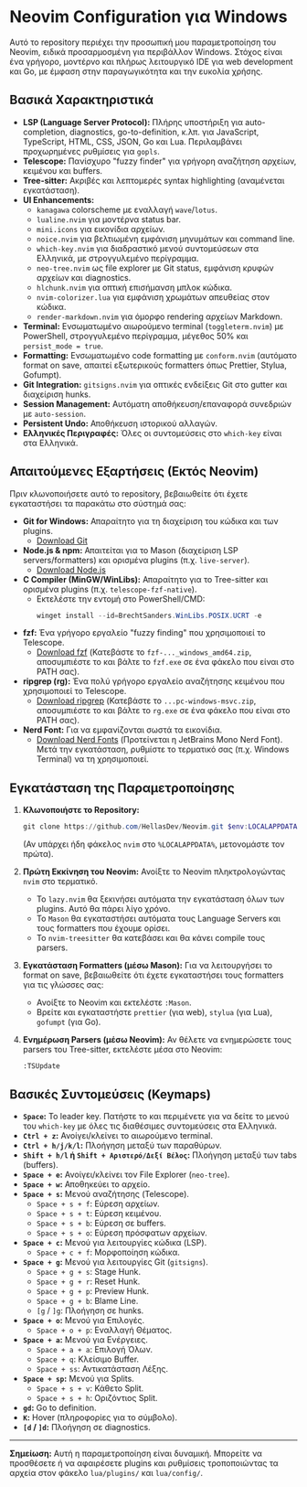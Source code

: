 # Neovim Configuration για Windows

Αυτό το repository περιέχει την προσωπική μου παραμετροποίηση του Neovim, ειδικά προσαρμοσμένη για περιβάλλον Windows. Στόχος είναι ένα γρήγορο, μοντέρνο και πλήρως λειτουργικό IDE για web development και Go, με έμφαση στην παραγωγικότητα και την ευκολία χρήσης.

## Βασικά Χαρακτηριστικά

*   **LSP (Language Server Protocol):** Πλήρης υποστήριξη για auto-completion, diagnostics, go-to-definition, κ.λπ. για JavaScript, TypeScript, HTML, CSS, JSON, Go και Lua. Περιλαμβάνει προχωρημένες ρυθμίσεις για `gopls`.
*   **Telescope:** Πανίσχυρο "fuzzy finder" για γρήγορη αναζήτηση αρχείων, κειμένου και buffers.
*   **Tree-sitter:** Ακριβές και λεπτομερές syntax highlighting (αναμένεται εγκατάσταση).
*   **UI Enhancements:**
    *   `kanagawa` colorscheme με εναλλαγή `wave`/`lotus`.
    *   `lualine.nvim` για μοντέρνα status bar.
    *   `mini.icons` για εικονίδια αρχείων.
    *   `noice.nvim` για βελτιωμένη εμφάνιση μηνυμάτων και command line.
    *   `which-key.nvim` για διαδραστικό μενού συντομεύσεων στα Ελληνικά, με στρογγυλεμένο περίγραμμα.
    *   `neo-tree.nvim` ως file explorer με Git status, εμφάνιση κρυφών αρχείων και diagnostics.
    *   `hlchunk.nvim` για οπτική επισήμανση μπλοκ κώδικα.
    *   `nvim-colorizer.lua` για εμφάνιση χρωμάτων απευθείας στον κώδικα.
    *   `render-markdown.nvim` για όμορφο rendering αρχείων Markdown.
*   **Terminal:** Ενσωματωμένο αιωρούμενο terminal (`toggleterm.nvim`) με PowerShell, στρογγυλεμένο περίγραμμα, μέγεθος 50% και `persist_mode = true`.
*   **Formatting:** Ενσωματωμένο code formatting με `conform.nvim` (αυτόματο format on save, απαιτεί εξωτερικούς formatters όπως Prettier, Stylua, Gofumpt).
*   **Git Integration:** `gitsigns.nvim` για οπτικές ενδείξεις Git στο gutter και διαχείριση hunks.
*   **Session Management:** Αυτόματη αποθήκευση/επαναφορά συνεδριών με `auto-session`.
*   **Persistent Undo:** Αποθήκευση ιστορικού αλλαγών.
*   **Ελληνικές Περιγραφές:** Όλες οι συντομεύσεις στο `which-key` είναι στα Ελληνικά.

## Απαιτούμενες Εξαρτήσεις (Εκτός Neovim)

Πριν κλωνοποιήσετε αυτό το repository, βεβαιωθείτε ότι έχετε εγκαταστήσει τα παρακάτω στο σύστημά σας:

*   **Git for Windows:** Απαραίτητο για τη διαχείριση του κώδικα και των plugins.
    *   [Download Git](https://git-scm.com/download/win)
*   **Node.js & npm:** Απαιτείται για το Mason (διαχείριση LSP servers/formatters) και ορισμένα plugins (π.χ. `live-server`).
    *   [Download Node.js](https://nodejs.org/en/download/)
*   **C Compiler (MinGW/WinLibs):** Απαραίτητο για το Tree-sitter και ορισμένα plugins (π.χ. `telescope-fzf-native`).
    *   Εκτελέστε την εντομή στο PowerShell/CMD:
        ```powershell
        winget install --id=BrechtSanders.WinLibs.POSIX.UCRT -e
        ```
*   **fzf:** Ένα γρήγορο εργαλείο "fuzzy finding" που χρησιμοποιεί το Telescope.
    *   [Download fzf](https://github.com/junegunn/fzf/releases/latest) (Κατεβάστε το `fzf-..._windows_amd64.zip`, αποσυμπιέστε το και βάλτε το `fzf.exe` σε ένα φάκελο που είναι στο PATH σας).
*   **ripgrep (rg):** Ένα πολύ γρήγορο εργαλείο αναζήτησης κειμένου που χρησιμοποιεί το Telescope.
    *   [Download ripgrep](https://github.com/BurntSushi/ripgrep/releases/latest) (Κατεβάστε το `...pc-windows-msvc.zip`, αποσυμπιέστε το και βάλτε το `rg.exe` σε ένα φάκελο που είναι στο PATH σας).
*   **Nerd Font:** Για να εμφανίζονται σωστά τα εικονίδια.
    *   [Download Nerd Fonts](https://www.nerdfonts.com/font-downloads) (Προτείνεται η JetBrains Mono Nerd Font). Μετά την εγκατάσταση, ρυθμίστε το τερματικό σας (π.χ. Windows Terminal) να τη χρησιμοποιεί.

## Εγκατάσταση της Παραμετροποίησης

1.  **Κλωνοποιήστε το Repository:**
    ```powershell
    git clone https://github.com/HellasDev/Neovim.git $env:LOCALAPPDATA\nvim
    ```
    (Αν υπάρχει ήδη φάκελος `nvim` στο `%LOCALAPPDATA%`, μετονομάστε τον πρώτα).

2.  **Πρώτη Εκκίνηση του Neovim:**
    Ανοίξτε το Neovim πληκτρολογώντας `nvim` στο τερματικό.
    *   Το `lazy.nvim` θα ξεκινήσει αυτόματα την εγκατάσταση όλων των plugins. Αυτό θα πάρει λίγο χρόνο.
    *   Το `Mason` θα εγκαταστήσει αυτόματα τους Language Servers και τους formatters που έχουμε ορίσει.
    *   Το `nvim-treesitter` θα κατεβάσει και θα κάνει compile τους parsers.

3.  **Εγκατάσταση Formatters (μέσω Mason):**
    Για να λειτουργήσει το format on save, βεβαιωθείτε ότι έχετε εγκαταστήσει τους formatters για τις γλώσσες σας:
    *   Ανοίξτε το Neovim και εκτελέστε `:Mason`.
    *   Βρείτε και εγκαταστήστε `prettier` (για web), `stylua` (για Lua), `gofumpt` (για Go).

4.  **Ενημέρωση Parsers (μέσω Neovim):**
    Αν θέλετε να ενημερώσετε τους parsers του Tree-sitter, εκτελέστε μέσα στο Neovim:
    ```vim
    :TSUpdate
    ```

## Βασικές Συντομεύσεις (Keymaps)

*   **`Space`:** Το leader key. Πατήστε το και περιμένετε για να δείτε το μενού του `which-key` με όλες τις διαθέσιμες συντομεύσεις στα Ελληνικά.
*   **`Ctrl + z`:** Ανοίγει/κλείνει το αιωρούμενο terminal.
*   **`Ctrl + h/j/k/l`:** Πλοήγηση μεταξύ των παραθύρων.
*   **`Shift + h/l` ή `Shift + Αριστερό/Δεξί Βέλος`:** Πλοήγηση μεταξύ των tabs (buffers).
*   **`Space + e`:** Ανοίγει/κλείνει τον File Explorer (`neo-tree`).
*   **`Space + w`:** Αποθηκεύει το αρχείο.
*   **`Space + s`:** Μενού αναζήτησης (Telescope).
    *   `Space + s + f`: Εύρεση αρχείων.
    *   `Space + s + t`: Εύρεση κειμένου.
    *   `Space + s + b`: Εύρεση σε buffers.
    *   `Space + s + o`: Εύρεση πρόσφατων αρχείων.
*   **`Space + c`:** Μενού για λειτουργίες κώδικα (LSP).
    *   `Space + c + f`: Μορφοποίηση κώδικα.
*   **`Space + g`:** Μενού για λειτουργίες Git (`gitsigns`).
    *   `Space + g + s`: Stage Hunk.
    *   `Space + g + r`: Reset Hunk.
    *   `Space + g + p`: Preview Hunk.
    *   `Space + g + b`: Blame Line.
    *   `[g` / `]g`: Πλοήγηση σε hunks.
*   **`Space + o`:** Μενού για Επιλογές.
    *   `Space + o + p`: Εναλλαγή Θέματος.
*   **`Space + a`:** Μενού για Ενέργειες.
    *   `Space + a + a`: Επιλογή Όλων.
    *   `Space + q`: Κλείσιμο Buffer.
    *   `Space + ss`: Αντικατάσταση Λέξης.
*   **`Space + sp`:** Μενού για Splits.
    *   `Space + s + v`: Κάθετο Split.
    *   `Space + s + h`: Οριζόντιος Split.
*   **`gd`:** Go to definition.
*   **`K`:** Hover (πληροφορίες για το σύμβολο).
*   **`[d` / `]d`:** Πλοήγηση σε diagnostics.

---

**Σημείωση:** Αυτή η παραμετροποίηση είναι δυναμική. Μπορείτε να προσθέσετε ή να αφαιρέσετε plugins και ρυθμίσεις τροποποιώντας τα αρχεία στον φάκελο `lua/plugins/` και `lua/config/`.